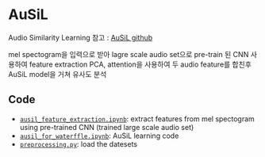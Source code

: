# AuSiL
Audio Similarity Learning
참고 : [AuSiL github](https://github.com/mever-team/ausil/tree/51dc3b87bc412cd231aa7fc40703b8f4f582d2e)

mel spectogram을 입력으로 받아 lagre scale audio set으로 pre-train 된 CNN 사용하여 feature extraction
PCA, attention을 사용하여 두 audio feature를 합친후 AuSiL model을 거쳐 유사도 분석

## Code

- [`ausil_feature_extraction.ipynb`]: extract features from mel spectogram using pre-trained CNN (trained large scale audio set)
- [`ausil_for_waterffle.ipynb`]: AuSiL learning code 
- [`preprocessing.py`]: load the datesets

[`ausil_feature_extraction.ipynb`]: ausil_feature_extraction.ipynb
[`ausil_for_waterffle.ipynb`]: ausil_for_waterffle.ipynb
[`preprocessing.py`]: preprocessing.py
